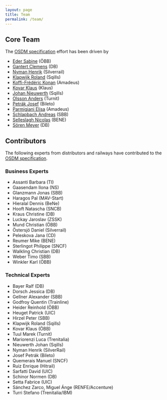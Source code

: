 ```yaml
---
layout: page
title: Team
permalink: /team/
---
```


## Core Team

The [OSDM specification](../spec) effort has been driven by

- [Eder Sabine](https://www.linkedin.com/in/sabine-eder-949337203/) (ÖBB)
- [Gantert Clemens](https://www.linkedin.com/in/clemens-g-88783725/) (DB)
- [Nyman Henrik](https://www.linkedin.com/in/henrik-nyman-a0277612/)
  (Silverrail)
- [Klapwijk Roland](https://www.linkedin.com/in/rolandklapwijk/) (Sqills)
- [Koffi-Frédéric Konan](https://www.linkedin.com/in/frederic-konan/) (Amadeus)
- [Kovar Klaus](https://www.linkedin.com/in/klaus-kovar-860b08229/) (Klaus)
- [Johan Nieuwerth](https://www.linkedin.com/in/johannieuwerth/) (Sqills)
- [Olsson Anders](https://www.linkedin.com/in/anders-olsson-5712a32a/) (Turnit)
- [Petrák Josef](https://www.linkedin.com/in/jspetrak/) (Bileto)
- [Parmigiani Elisa](https://www.linkedin.com/in/elisa-parmigiani-186b5745/)
  (Amadeus)
- [Schlapbach Andreas](https://www.linkedin.com/in/andreas-schlapbach/) (SBB)
- [Selleslagh Nicolas](https://linkedin.com/in/nicolasselleslagh) (BENE)
- [Sören Meyer](https://www.xing.com/profile/Soeren_Meyer17/cv) (DB)

## Contributors

The following experts from distributors and railways have contributed to the
[OSDM specification](../spec).

### Business Experts

- Assanti Barbara (TI)
- Gaasendam Ilona (NS)
- Glanzmann Jonas (SBB)
- Haragos Pal (MAV-Start)
- Hieralal Dennis (BeNe)
- Hooft Natascha (SNCB)
- Kraus Christine (DB)
- Luckay Jaroslav (ZSSK)
- Mund Christian (ÖBB)
- Östersjö Daniel (Silverrail)
- Peleskova Jana (CD)
- Reumer Mike (BENE)
- Sterlingot Philippe (SNCF)
- Walkling Christian (DB)
- Weber Timo (SBB)
- Winkler Karl (ÖBB)

### Technical Experts

- Bayer Ralf (DB)
- Dorsch Jessica (DB)
- Gellner Alexander (SBB)
- Godfroy Quentin (Trainline)
- Heider Reinhold (ÖBB)
- Heuget Patrick (UIC)
- Hirzel Peter (SBB)
- Klapwijk Roland (Sqills)
- Kovar Klaus (ÖBB)
- Tuul Marek (Turnit)
- Mariorenzi Luca (Trenitalia)
- Nieuwerth Johan (Sqills)
- Nyman Henrik (SilverRail)
- Josef Petrák (Bileto)
- Quemerais Manuel (SNCF)
- Ruiz Enrique (Hitrail)
- Sarfatti David (UIC)
- Schinor Normen (DB)
- Setta Fabrice (UIC)
- Sánchez Zarco, Miguel Ánge (RENFE/Accenture)
- Turri Stefano (Trenitalia/IBM)
